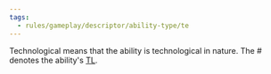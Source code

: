 ```yaml
---
tags:
  - rules/gameplay/descriptor/ability-type/te
---
```

Technological means that the ability is technological in nature. The # denotes the ability's [TL](onenote:#Technology&section-id={F4B5F533-AED8-4749-B5F7-808512A72D86}&page-id={979BB230-98C6-4625-8357-2C36C6BAC01D}&end&base-path=https://d.docs.live.net/73fbda111a4ef6fc/Documents/System%20Intelligence/Game%20System.one).